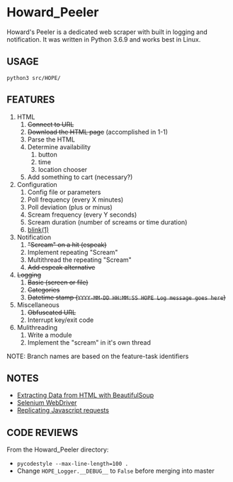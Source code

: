 # Howard_Peeler
Howard's Peeler is a dedicated web scraper with built in logging and notification.  It was written in Python 3.6.9 and works best in Linux.

## USAGE

`python3 src/HOPE/`

## FEATURES

1. HTML<br>
    1. ~~Connect to URL~~<br>
    2. ~~Download the HTML page~~ (accomplished in 1-1)<br>
    3. Parse the HTML<br>
    4. Determine availability<br>
        1. button<br>
        2. time<br>
        3. location chooser<br>
    5. Add something to cart (necessary?)<br>
2. Configuration<br>
    1. Config file or parameters<br>
    2. Poll frequency (every X minutes)<br>
    3. Poll deviation (plus or minus)<br>
    4. Scream frequency (every Y seconds)<br>
    5. Scream duration (number of screams or time duration)<br>
    6. [blink(1)](https://blink1.thingm.com/)<br>
3. Notification<br>
    1. ~~"Scream" on a hit (espeak)~~<br>
    2. Implement repeating "Scream"<br>
    3. Multithread the repeating "Scream"<br>
    4. ~~Add espeak alternative~~<br>
4. ~~Logging~~<br>
    1. ~~Basic (screen or file)~~<br>
    2. ~~Categories~~<br>
    3. ~~Datetime stamp (`YYYY-MM-DD HH:MM:SS HOPE Log message goes here`)~~<br>
5. Miscellaneous<br>
    1. ~~Obfuscated URL~~<br>
    2. Interrupt key/exit code<br>
6. Mulithreading<br>
    1. Write a module<br>
    2. Implement the "scream" in it's own thread<br>

NOTE: Branch names are based on the feature-task identifiers

## NOTES

* [Extracting Data from HTML with BeautifulSoup](https://www.pluralsight.com/guides/extracting-data-html-beautifulsoup)
* [Selenium WebDriver](https://selenium-python.readthedocs.io/navigating.html)
* [Replicating Javascript requests](https://stackoverflow.com/questions/26393231/using-python-requests-with-javascript-pages/26393257#26393257)

## CODE REVIEWS

From the Howard_Peeler directory:

* `pycodestyle --max-line-length=100 .`
* Change `HOPE_Logger.__DEBUG__` to `False` before merging into master

